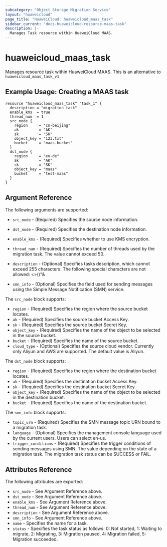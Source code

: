 ```yaml
---
subcategory: "Object Storage Migration Service"
layout: "huaweicloud"
page_title: "HuaweiCloud: huaweicloud_maas_task"
sidebar_current: "docs-huaweicloud-resource-maas-task"
description: |-
  Manages Task resource within HuaweiCloud MAAS.
---
```


# huaweicloud\_maas\_task

Manages resource task within HuaweiCloud MAAS.
This is an alternative to `huaweicloud_maas_task_v1`

## Example Usage:  Creating a MAAS task

```hcl
resource "huaweicloud_maas_task" "task_1" {
  description = "migration task"
  enable_kms  = true
  thread_num  = 1
  src_node {
    region     = "cn-beijing"
    ak         = "AK"
    sk         = "SK"
    object_key = "123.txt"
    bucket     = "maas-bucket"
  }
  dst_node {
    region     = "eu-de"
    ak         = "AK"
    sk         = "SK"
    object_key = "maas"
    bucket     = "test-maas"
  }
}
```

## Argument Reference

The following arguments are supported:

* `src_node` - (Required) Specifies the source node information.

* `dst_node` - (Required) Specifies the destination node information.

* `enable_kms` - (Required) Specifies whether to use KMS encryption.

* `thread_num` - (Required) Specifies the number of threads used by the migration
	task. The value cannot exceed 50.

* `description` - (Optional) Specifies tasks description, which cannot exceed 255
	characters. The following special characters are not allowed: <>()"&

* `smn_info` - (Optional) Specifies the field used for sending messages using the
	Simple Message Notification (SMN) service.


The `src_node` block supports:

* `region` - (Required) Specifies the region where the source bucket locates.
* `ak` - (Required) Specifies the source bucket Access Key.
* `sk` - (Required) Specifies the source bucket Secret Key.
* `object_key` - (Required) Specifies the name of the object to be selected in the
    source bucket.
* `bucket` - (Required) Specifies the name of the source bucket.
* `cloud_type` - (Optional) Specifies the source cloud vendor. Currently only Aliyun
	and AWS are supported. The default value is Aliyun.

The `dst_node` block supports:

* `region` - (Required) Specifies the region where the destination bucket locates.
* `ak` - (Required) Specifies the destination bucket Access Key.
* `sk` - (Required) Specifies the destination bucket Secret Key.
* `object_key` - (Required) Specifies the name of the object to be selected in the
    destination bucket.
* `bucket` - (Required) Specifies the name of the destination bucket.

The `smn_info` block supports:

* `topic_urn` - (Required) Specifies the SMN message topic URN bound to a migration
	task.
* `language` - (Optional) Specifies the management console language used by the
	current users. Users can select en-us.
* `trigger_conditions` - (Required) Specifies the trigger conditions of sending messages
	using SMN. The value depending on the state of a migration task. The migration task
	status can be SUCCESS or FAIL.

## Attributes Reference

The following attributes are exported:

* `src_node` - See Argument Reference above.
* `dst_node` - See Argument Reference above.
* `enable_kms` - See Argument Reference above.
* `thread_num` - See Argument Reference above.
* `description` - See Argument Reference above.
* `smn_info` - See Argument Reference above.
* `name` - Specifies the name for a task.
* `status` - Specifies the task status as follows: 0: Not started, 1: Waiting to migrate,
	2: Migrating, 3: Migration paused, 4: Migration failed, 5: Migration succeeded.
